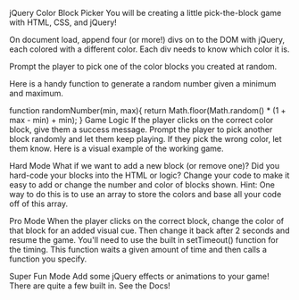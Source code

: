 jQuery Color Block Picker
You will be creating a little pick-the-block game with HTML, CSS, and jQuery!

On document load, append four (or more!) divs on to the DOM with jQuery, each colored with a different color. Each div needs to know which color it is.

Prompt the player to pick one of the color blocks you created at random.

Here is a handy function to generate a random number given a minimum and maximum.

function randomNumber(min, max){
    return Math.floor(Math.random() * (1 + max - min) + min);
}
Game Logic
If the player clicks on the correct color block, give them a success message.
Prompt the player to pick another block randomly and let them keep playing.
If they pick the wrong color, let them know.
Here is a visual example of the working game.

Hard Mode
What if we want to add a new block (or remove one)? Did you hard-code your blocks into the HTML or logic? Change your code to make it easy to add or change the number and color of blocks shown. Hint: One way to do this is to use an array to store the colors and base all your code off of this array.

Pro Mode
When the player clicks on the correct block, change the color of that block for an added visual cue. Then change it back after 2 seconds and resume the game. You'll need to use the built in setTimeout() function for the timing. This function waits a given amount of time and then calls a function you specify.

Super Fun Mode
Add some jQuery effects or animations to your game! There are quite a few built in. See the Docs!
